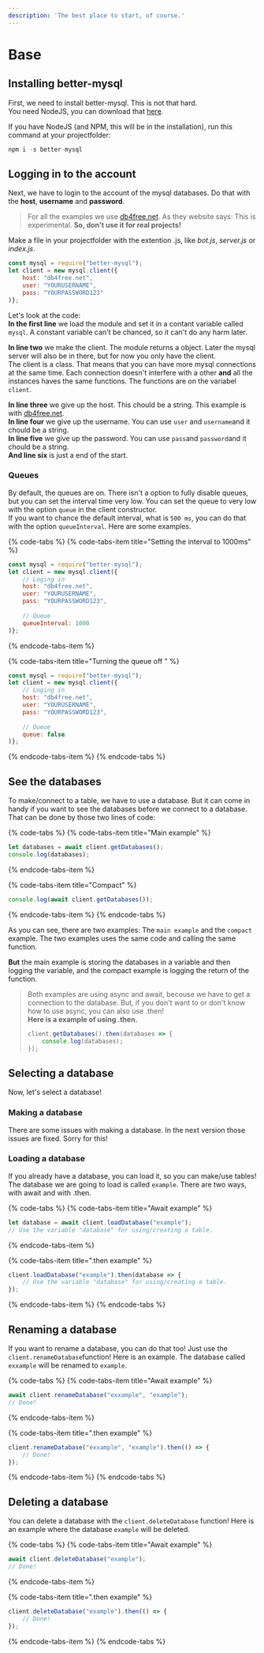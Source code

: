 ```yaml
---
description: 'The best place to start, of course.'
---
```


# Base

## Installing better-mysql

First, we need to install better-mysql. This is not that hard.  
You need NodeJS, you can download that [here](https://nodejs.org/en/).

If you have NodeJS \(and NPM, this will be in the installation\), run this command at your projectfolder:

```javascript
npm i -s better-mysql
```

## Logging in to the account

Next, we have to login to the account of the mysql databases. Do that with the **host**, **username** and **password**. 

> For all the examples we use [db4free.net](https://db4free.net). As they website says: This is experimental. **So, don't use it for real projects!**

Make a file in your projectfolder with the extention .js, like _bot.js_, _server.js_ or _index.js_.

```javascript
const mysql = require("better-mysql");
let client = new mysql.client({
    host: "db4free.net",
    user: "YOURUSERNAME",
    pass: "YOURPASSWORD123"
)};
```

Let's look at the code:  
**In the first line** we load the module and set it in a contant variable called `mysql`. A constant variable can't be chanced, so it can't do any harm later.  
  
**In line two** we make the client. The module returns a object. Later the mysql server will also be in there, but for now you only have the client.   
The client is a class. That means that you can have more mysql connections at the same time. Each connection doesn't interfere with a other **and** all the instances haves the same functions. The functions are on the variabel `client`.   
  
**In line three** we give up the host. This chould be a string. This example is with [db4free.net](https://db4free.net).   
**In line four** we give up the username. You can use `user` and `username`and it chould be a string.  
**In line five** we give up the password. You can use `pass`and `password`and it chould be a string.  
**And line six** is just a end of the start.

### Queues

By default, the queues are on. There isn't a option to fully disable queues, but you can set the interval time very low. You can set the queue to very low with the option `queue` in the client constructor.  
If you want to chance the default interval, what is `500 ms`,  you can do that with the option `queueInterval`. Here are some examples.

{% code-tabs %}
{% code-tabs-item title="Setting the interval to 1000ms" %}
```javascript
const mysql = require("better-mysql");
let client = new mysql.client({
    // Loging in
    host: "db4free.net",
    user: "YOURUSERNAME",
    pass: "YOURPASSWORD123",
    
    // Queue
    queueInterval: 1000
)};
```
{% endcode-tabs-item %}

{% code-tabs-item title="Turning the queue off " %}
```javascript
const mysql = require("better-mysql");
let client = new mysql.client({
    // Loging in
    host: "db4free.net",
    user: "YOURUSERNAME",
    pass: "YOURPASSWORD123",
    
    // Queue
    queue: false
)};
```
{% endcode-tabs-item %}
{% endcode-tabs %}

## See the databases

To make/connect to a table, we have to use a database. But it can come in handy if you want to see the databases before we connect to a database. That can be done by those two lines of code:

{% code-tabs %}
{% code-tabs-item title="Main example" %}
```javascript
let databases = await client.getDatabases();
console.log(databases);
```
{% endcode-tabs-item %}

{% code-tabs-item title="Compact" %}
```javascript
console.log(await client.getDatabases());
```
{% endcode-tabs-item %}
{% endcode-tabs %}



As you can see, there are two examples: The `main example` and the `compact` example. The two examples uses the same code and calling the same function.

**But** the main example is storing the databases in a variable and then logging the variable, and the compact example is logging the return of the function.

> Both examples are using async and await, becouse we have to get a connection to the database. But, if you don't want to or don't know how to use async, you can also use .then!   
> **Here is a example of using .then.**
>
> ```javascript
> client.getDatabases().then(databases => {
>     console.log(databases);
> });
> ```

## Selecting a database

Now, let's select a database!

### Making a database

There are some issues with making a database. In the next version those issues are fixed. Sorry for this!

### Loading a database

If you already have a database, you can load it, so you can make/use tables! The database we are going to load is called `example`. There are two ways, with await and with .then.

{% code-tabs %}
{% code-tabs-item title="Await example" %}
```javascript
let database = await client.loadDatabase("example");
// Use the variable "database" for using/creating a table.
```
{% endcode-tabs-item %}

{% code-tabs-item title=".then example" %}
```javascript
client.loadDatabase("example").then(database => {
    // Use the variable "database" for using/creating a table.
});
```
{% endcode-tabs-item %}
{% endcode-tabs %}

## Renaming a database

If you want to rename a database, you can do that too! Just use the `client.renameDatabase`function! Here is an example. The database called `exxample` will be renamed to `example`.

{% code-tabs %}
{% code-tabs-item title="Await example" %}
```javascript
await client.renameDatabase("exxample", "example");
// Done!
```
{% endcode-tabs-item %}

{% code-tabs-item title=".then example" %}
```javascript
client.renameDatabase("exxample", "example").then(() => {
    // Done!
});
```
{% endcode-tabs-item %}
{% endcode-tabs %}

## Deleting a database

You can delete a database with the `client.deleteDatabase` function! Here is an example where the database `example` will be deleted.

{% code-tabs %}
{% code-tabs-item title="Await example" %}
```javascript
await client.deleteDatabase("example");
// Done!
```
{% endcode-tabs-item %}

{% code-tabs-item title=".then example" %}
```javascript
client.deleteDatabase("example").then(() => {
    // Done!
});
```
{% endcode-tabs-item %}
{% endcode-tabs %}


